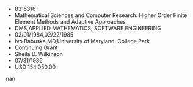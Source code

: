 
* 8315316
* Mathematical Sciences and Computer Research: Higher Order Finite Element Methods and Adaptive Approaches
* DMS,APPLIED MATHEMATICS, SOFTWARE ENGINEERING
* 02/01/1984,02/22/1985
* Ivo Babuska,MD,University of Maryland, College Park
* Continuing Grant
* Sheila D. Wilkinson
* 07/31/1986
* USD 154,050.00

nan
